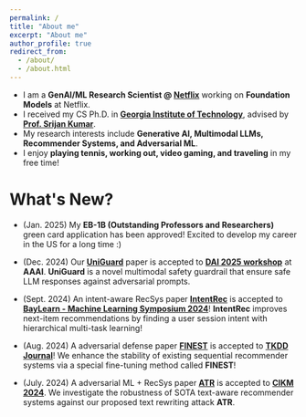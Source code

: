```yaml
---
permalink: /
title: "About me"
excerpt: "About me"
author_profile: true
redirect_from: 
  - /about/
  - /about.html
---
```


* I am a **GenAI/ML Research Scientist @ [Netflix](https://research.netflix.com/)** working on **Foundation Models** at Netflix.
* I received my CS Ph.D. in **[Georgia Institute of Technology](https://www.gatech.edu/)**, advised by **[Prof. Srijan Kumar](https://www.cc.gatech.edu/~srijan/)**.
* My research interests include **Generative AI, Multimodal LLMs, Recommender Systems, and Adversarial ML**.
* I enjoy **playing tennis, working out, video gaming, and traveling** in my free time!  

# What's New?

* (Jan. 2025) My **EB-1B (Outstanding Professors and Researchers)** green card application has been approved! Excited to develop my career in the US for a long time :)
* (Dec. 2024) Our **[UniGuard](https://arxiv.org/abs/2411.01703)** paper is accepted to **[DAI 2025 workshop](https://sites.google.com/view/dai-2025/home)** at **AAAI**. **UniGuard** is a novel multimodal safety guardrail that ensure safe LLM responses against adversarial prompts.
* (Sept. 2024) An intent-aware RecSys paper **[IntentRec](https://www.arxiv.org/abs/2408.05353)** is accepted to **[BayLearn - Machine Learning Symposium 2024](https://baylearn-org.github.io/www/index.html)**! **IntentRec** improves next-item recommendations by finding a user session intent with hierarchical multi-task learning!

* (Aug. 2024) A adversarial defense paper **[FINEST](https://dl.acm.org/doi/10.1145/3695256)** is accepted to **[TKDD Journal](https://dl.acm.org/journal/tkdd)**! We enhance the stability of existing sequential recommender systems via a special fine-tuning method called **FINEST**!

* (July. 2024) A adversarial ML + RecSys paper **[ATR](https://arxiv.org/abs/2408.00312)** is accepted to **[CIKM 2024](https://cikm2024.org/)**. We investigate the robustness of SOTA text-aware recommender systems against our proposed text rewriting attack **ATR**. 

